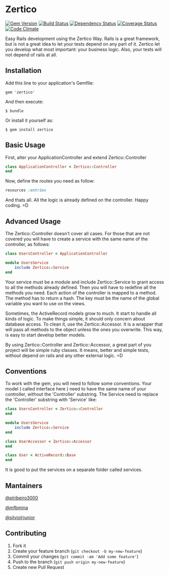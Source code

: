 # Zertico

[![Gem Version](https://badge.fury.io/rb/zertico.png)](http://badge.fury.io/rb/zertico) [![Build Status](https://travis-ci.org/zertico/zertico.png)](https://travis-ci.org/zertico/zertico) [![Dependency Status](https://gemnasium.com/zertico/zertico.png)](https://gemnasium.com/zertico/zertico) [![Coverage Status](https://coveralls.io/repos/zertico/zertico/badge.png?branch=master)](https://coveralls.io/r/zertico/zertico) [![Code Climate](https://codeclimate.com/github/zertico/zertico.png)](https://codeclimate.com/github/zertico/zertico)

Easy Rails development using the Zertico Way.
Rails is a great framework, but is not a great idea to let your tests depend on any part of it.
Zertico let you develop what most important: your business logic. Also, your tests will not depend
of rails at all.

## Installation

Add this line to your application's Gemfile:

    gem 'zertico'

And then execute:

    $ bundle

Or install it yourself as:

    $ gem install zertico

## Basic Usage

First, alter your ApplicationController and extend Zertico::Controller

```ruby
class ApplicationController < Zertico::Controller
end
```

Now, define the routes you need as follow:

```ruby
resources :entries
```

And thats all. All the logic is already defined on the controller. Happy coding. =D

## Advanced Usage

The Zertico::Controller doesn't cover all cases. For those that are not covered you will have to
create a service with the same name of the controller, as follows:

```ruby
class UsersController < ApplicationController
```

```ruby
module UsersService
    include Zertico::Service
end
```

Your service must be a module and include Zertico::Service to grant access to all the methods already defined.
Then you will have to redefine all the methods you need. Each action of the controller is mapped to a method.
The method has to return a hash. The key must be the name of the global variable you want to use on the views.

Sometimes, the ActiveRecord models grow to much. It start to handle all kinds of logic. To make things simple,
it should only concern about database access. To clean it, use the Zertico::Accessor. It is a wrapper that will
pass all methods to the object unless the ones you overwrite. This way, is easy to start develop better models.

By using Zertico::Controller and Zertico::Accessor, a great part of you project will be simple ruby classes.
It means, better and simple tests, without depend on rails and any other external logic. =D

## Conventions

To work with the gem, you will need to follow some conventions. Your model ( called interface here ) need to
have the same name of your controller, without the 'Controller' substring. The Service need to replace the
'Controller' substring with 'Service' like:

```ruby
class UsersController < Zertico::Controller
end

module UsersService
    include Zertico::Service
end

class UserAccessor < Zertico::Accessor
end

class User < ActiveRecord::Base
end
```

It is good to put the services on a separate folder called services.

## Mantainers

[@plribeiro3000](https://github.com/plribeiro3000)

[@mfbmina](https://github.com/mfbmina)

[@silviolrjunior](https://github.com/silviolrjunior)

## Contributing

1. Fork it
2. Create your feature branch (`git checkout -b my-new-feature`)
3. Commit your changes (`git commit -am 'Add some feature'`)
4. Push to the branch (`git push origin my-new-feature`)
5. Create new Pull Request